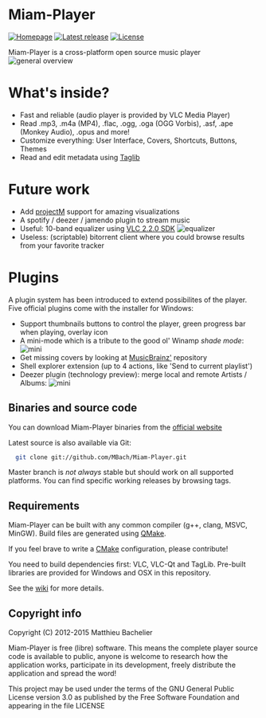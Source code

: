 # Miam-Player
[![Homepage][web-img]][web]
[![Latest release][release-img]][release]
[![License][license-img]][license]

Miam-Player is a cross-platform open source music player
![general overview](http://www.miam-player.org/images/gallery/general_overview.png)

# What's inside?
* Fast and reliable (audio player is provided by VLC Media Player)
* Read .mp3, .m4a (MP4), .flac, .ogg, .oga (OGG Vorbis), .asf, .ape (Monkey Audio), .opus and more!
* Customize everything: User Interface, Covers, Shortcuts, Buttons, Themes
* Read and edit metadata using [Taglib](http://taglib.github.io/)

# Future work
* Add [projectM](http://projectm.sourceforge.net/) support for amazing visualizations
* A spotify / deezer / jamendo plugin to stream music
* Useful: 10-band equalizer using [VLC 2.2.0 SDK](http://www.videolan.org/developers/vlc.html)
![equalizer](http://miam-player.org/images/work-in-progress/equalizer.png)
* Useless: (scriptable) bitorrent client where you could browse results from your favorite tracker

# Plugins
A plugin system has been introduced to extend possibilites of the player. Five official plugins come with the installer for Windows:
* Support thumbnails buttons to control the player, green progress bar when playing, overlay icon
* A mini-mode which is a tribute to the good ol' Winamp _shade mode_: ![mini](http://www.miam-player.org/images/gallery/mini-mode.png)
* Get missing covers by looking at [MusicBrainz'](https://musicbrainz.org/) repository
* Shell explorer extension (up to 4 actions, like 'Send to current playlist')
* Deezer plugin (technology preview): merge local and remote Artists / Albums: ![mini](http://miam-player.org/images/work-in-progress/deezer.png)

## Binaries and source code

You can download Miam-Player binaries from the [official website][web]

Latest source is also available via Git:
```bash
  git clone git://github.com/MBach/Miam-Player.git
```

Master branch is _not always_ stable but should work on all supported platforms. You can find specific working releases by browsing tags.


## Requirements

Miam-Player can be built with any common compiler (g++, clang, MSVC, MinGW).
Build files are generated using [QMake](http://doc.qt.io/qt-5/qmake-manual.html).

If you feel brave to write a [CMake](http://www.cmake.org/) configuration, please contribute!

You need to build dependencies first: VLC, VLC-Qt and TagLib. Pre-built libraries are provided for Windows and OSX in this repository.

See the [wiki](http://www.miam-player.org/wiki/index.php?title=How-to-build-Miam-Player) for more details.

## Copyright info

Copyright (C) 2012-2015 Matthieu Bachelier

Miam-Player is free (libre) software. This means the complete player
source code is available to public, anyone is welcome to research
how the application works, participate in its development, freely
distribute the application and spread the word!

This project may be used under the terms of the
GNU General Public License version 3.0 as published by the
Free Software Foundation and appearing in the file LICENSE


[web]: http://www.miam-player.org
[release]: https://github.com/MBach/Miam-Player/releases
[license]: https://github.com/MBach/Miam-Player/blob/master/LICENSE

[web-img]: https://img.shields.io/badge/web-miam--player.org-green.svg
[license-img]: https://img.shields.io/github/license/MBach/miam-player.svg
[release-img]: https://img.shields.io/github/release/MBach/miam-player.svg
